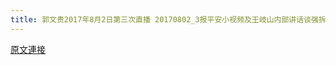 ```yaml
---
title: 郭文贵2017年8月2日第三次直播 20170802_3报平安小视频及王岐山内部讲话谈强拆，中共恶政太可怕！最应该被强拆的是盗国集团啊
---
```


[原文連接](https://gnews.org/ThreadView/53483518)


